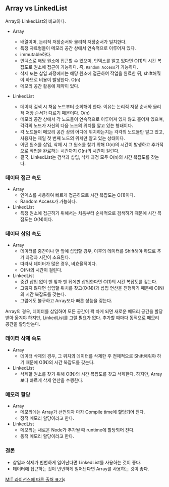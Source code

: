 ## Array vs LinkedList

Array와 LinkedList의 비교이다.



- Array
  - 배열이며, 논리적 저장순서와 물리적 저장순서가 일치한다.
  - 특정 자료형들이 메모리 공간 상에서 연속적으로 이루어져 있다.
  - immutable하다.
  - 인덱스로 해당 원소에 접근할 수 있으며, 인덱스를 알고 있다면 O(1)의 시간 복잡도로 원소에 접근이 가능하다. 즉, `Random Access`가 가능하다.
  - 삭제 또는 삽입 과정에서는 해당 원소에 접근하여 작업을 완료한 뒤, shift해줘야 하므로 비용이 발생한다. O(n)
  - 메모리 공간 활용에 제약이 있다.



- LinkedList
  - 데이터 검색 시 처음 노드부터 순회해야 한다. 이유는 논리적 저장 순서와 물리적 저장 순서가 다르기 때문이다. O(n)
  - 메모리 공간 상에서 각 노드들이 연속적으로 이루어져 있지 않고 흩어져 있으며, 각각의 노드가 자신의 다음 노드의 위치를 알고 있는 형태이다. 
  - 각 노드들이 메모리 공간 상의 어디에 위치하는지는 각각의 노드들만 알고 있고, 사용자는 제일 첫 번째 노드의 위치만 알고 있는 상태이다.
  - 어떤 원소를 삽입, 삭제 시 그 원소를 찾기 위해 O(n)의 시간이 발생하고 추가적으로 작업을 완료하는 시간까지 O(n)의 시간이 걸린다.
  - 결국, LinkedList는 검색과 삽입, 삭제 과정 모두 O(n)의 시간 복잡도를 갖는다.



### 데이터 접근 속도
- Array
  - 인덱스를 사용하여 빠르게 접근하므로 시간 복잡도는 O(1)이다. 
  - Random Access가 가능하다.
- LinkedList
  - 특정 원소에 접근하기 위해서는 처음부터 순차적으로 검색하기 때문에 시간 복잡도는 O(N)이다.



### 데이터 삽입 속도

- Array
  - 데이터를 중간이나 맨 앞에 삽입할 경우, 이후의 데이터를 Shift해야 하므로 추가 과정과 시간이 소요된다. 
  - 따라서 데이터가 많은 경우, 비효율적이다.
  - O(N)의 시간이 걸린다.
- LinkedList
  - 중간 삽입 없이 맨 앞과 맨 뒤에만 삽입한다면 O(1)의 시간 복잡도를 갖는다.
  - 그렇지 않다면 삽입할 위치를 찾고(O(N))과 삽입 연산을 진행하기 때문에 O(N)의 시간 복잡도를 갖는다.
  - 그럼에도 불구하고 Array보다 빠른 성능을 갖는다.

Array의 경우, 데이터를 삽입하여 모든 공간이 꽉 차게 되면 새로운 메모리 공간을 할당받아 옮겨야 하지만, LinkedList를 그럴 필요가 없다. 추가할 때마다 동적으로 메모리 공간을 할당받는다.



### 데이터 삭제 속도

- Array
  - 데이터 삭제의 경우, 그 위치의 데이터를 삭제한 후 전체적으로 Shift해줘야 하기 때문에 O(N)의 시간 복잡도를 갖는다.
- LinkedList
  - 삭제할 원소를 찾기 위해 O(N)의 시간 복잡도를 갖고 삭제한다. 하지만, Array보다 빠르게 삭제 연산을 수행한다.



### 메모리 할당

- Array 
  - 메모리에는 Array가 선언되자 마자 Compile time에 할당되어 진다.
  - 정적 메모리 할당이라고 한다.
- LinkedList
  - 메모리는 새로운 Node가 추가될 때 runtime에 할당되어 진다.
  - 동적 메모리 할당이라고 한다. 



### 결론

- 삽입과 삭제가 빈번하게 일어난다면 LinkedList를 사용하는 것이 좋다.
- 데이터에 접근하는 것이 빈번하게 일어난다면 Array를 사용하는 것이 좋다.

[MIT 라이선스에 따른 출처 표기](https://github.com/WooVictory/Ready-For-Tech-Interview)s
